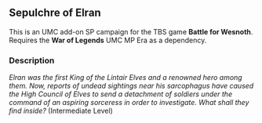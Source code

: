 ## Sepulchre of Elran

This is an UMC add-on SP campaign for the TBS game __Battle for Wesnoth__.
Requires the __War of Legends__ UMC MP Era as a dependency.

### Description

_Elran was the first King of the Lintair Elves and a renowned hero among them. Now, reports of undead sightings near his sarcophagus have caused the High Council of Elves to send a detachment of soldiers under the command of an aspiring sorceress in order to investigate. What shall they find inside?_
(Intermediate Level)